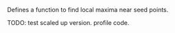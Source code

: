 Defines a function to find local maxima near seed points. 

TODO: test scaled up version. profile code. 